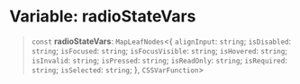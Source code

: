 # Variable: radioStateVars

> `const` **radioStateVars**: `MapLeafNodes`\<\{ `alignInput`: `string`; `isDisabled`: `string`; `isFocused`: `string`; `isFocusVisible`: `string`; `isHovered`: `string`; `isInvalid`: `string`; `isPressed`: `string`; `isReadOnly`: `string`; `isRequired`: `string`; `isSelected`: `string`; \}, `CSSVarFunction`\>

